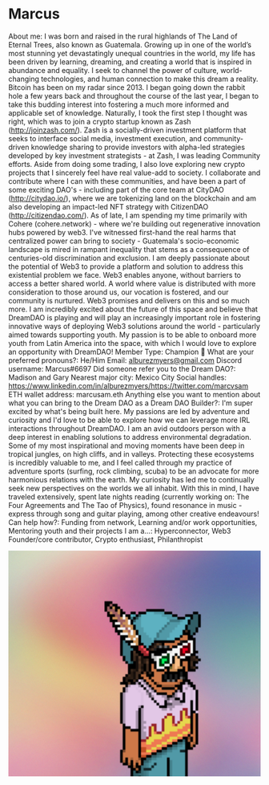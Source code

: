 # Marcus

About me: I was born and raised in the rural highlands of The Land of Eternal Trees, also known as Guatemala. Growing up in one of the world’s most stunning yet devastatingly unequal countries in the world, my life has been driven by learning, dreaming, and creating a world that is inspired in abundance and equality. I seek to channel the power of culture, world-changing technologies, and human connection to make this dream a reality. Bitcoin has been on my radar since 2013. I began going down the rabbit hole a few years back and throughout the course of the last year, I began to take this budding interest into fostering a much more informed and applicable set of knowledge. Naturally, I took the first step I thought was right, which was to join a crypto startup known as Zash (http://joinzash.com/). Zash is a socially-driven investment platform that seeks to interface social media, investment execution, and community-driven knowledge sharing to provide investors with alpha-led strategies developed by key investment strategists - at Zash, I was leading Community efforts. Aside from doing some trading, I also love exploring new crypto projects that I sincerely feel have real value-add to society. I collaborate and contribute where I can with these communities, and have been a part of some exciting DAO's - including part of the core team at CityDAO (http://citydao.io/), where we are tokenizing land on the blockchain and am also developing an impact-led NFT strategy with CitizenDAO (http://citizendao.com/). As of late, I am spending my time primarily with Cohere (cohere.network) - where we're building out regenerative innovation hubs powered by web3.
I've witnessed first-hand the real harms that centralized power can bring to society - Guatemala's socio-economic landscape is mired in rampant inequality that stems as a consequence of centuries-old discrimination and exclusion. I am deeply passionate about the potential of Web3 to provide a platform and solution to address this existential problem we face. Web3 enables anyone, without barriers to access a better shared world. A world where value is distributed with more consideration to those around us, our vocation is fostered, and our community is nurtured. Web3 promises and delivers on this and so much more. I am incredibly excited about the future of this space and believe that DreamDAO is playing and will play an increasingly important role in fostering innovative ways of deploying Web3 solutions around the world - particularly aimed towards supporting youth. My passion is to be able to onboard more youth from Latin America into the space, with which I would love to explore an opportunity with DreamDAO!
Member Type: Champion 🙌
What are your preferred pronouns?: He/Him
Email: alburezmyers@gmail.com
Discord username: Marcus#6697
Did someone refer you to the Dream DAO?: Madison and Gary
Nearest major city: Mexico City
Social handles: https://www.linkedin.com/in/alburezmyers/https://twitter.com/marcvsam
ETH wallet address: marcusam.eth
Anything else you want to mention about what you can bring to the Dream DAO as a Dream DAO Builder?: I'm super excited by what's being built here. My passions are led by adventure and curiosity and I'd love to be able to explore how we can leverage more IRL interactions throughout DreamDAO.
I am an avid outdoors person with a deep interest in enabling solutions to address environmental degradation. Some of my most inspirational and moving moments have been deep in tropical jungles, on high cliffs, and in valleys. Protecting these ecosystems is incredibly valuable to me, and I feel called through my practice of adventure sports (surfing, rock climbing, scuba) to be an advocate for more harmonious relations with the earth.
My curiosity has led me to continually seek new perspectives on the worlds we all inhabit. With this in mind, I have traveled extensively, spent late nights reading (currently working on: The Four Agreements and The Tao of Physics), found resonance in music - express through song and guitar playing, among other creative endeavours!
Can help how?: Funding from network, Learning and/or work opportunities, Mentoring youth and their projects
I am a...: Hyperconnector, Web3 Founder/core contributor, Crypto enthusiast, Philanthropist

![Marcus.png](../../Dream%20DAO%20Voting%20Member%20List%201790792012994a419257db8f8a7807ff/%5BS2%5D%20Dream%20DAO%20Founding%20Voting%20Member%20List%202c05a57dde504a87a8ced236cce0b149/Marcus%208b97f1c6cadc490898ee302a39caa20e/Marcus.png)